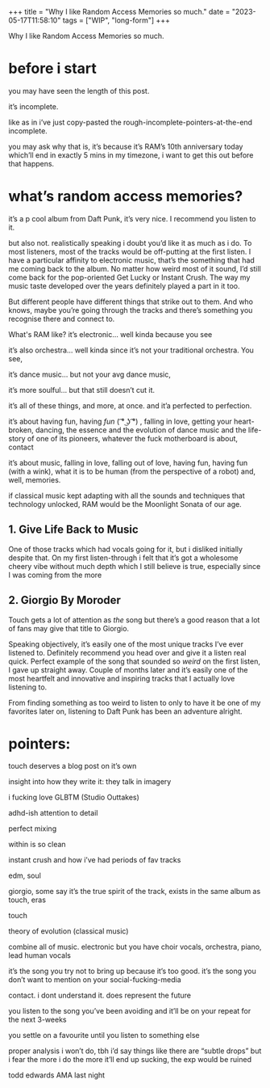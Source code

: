 +++
title = "Why I like Random Access Memories so much."
date = "2023-05-17T11:58:10"
tags = ["WIP", "long-form"]
+++

Why I like Random Access Memories so much.

## 

# before i start

you may have seen the length of this post.

it’s incomplete. 

like as in i’ve just copy-pasted the rough-incomplete-pointers-at-the-end incomplete.

you may ask why that is, it’s because it’s RAM’s 10th anniversary today which’ll end in exactly 5 mins in my timezone, i want to get this out before that happens.

# what’s random access memories?

it’s a p cool album from Daft Punk, it’s very nice. I recommend you listen to it.

but also not. realistically speaking i doubt you’d like it as much as i do. To most listeners, most of the tracks would be off-putting at the first listen. I have a particular affinity to electronic music, that’s the something that had me coming back to the album. No matter how weird most of it sound, I’d still come back for the pop-oriented Get Lucky or Instant Crush. The way my music taste developed over the years definitely played a part in it too. 

But different people have different things that strike out to them. And who knows, maybe you’re going through the tracks and there’s something you recognise there and connect to.

What's RAM like?
it’s electronic… well kinda because you see

it’s also orchestra… well kinda since it’s not your traditional orchestra. You see,

it’s dance music… but not your avg dance music,

it’s more soulful… but that still doesn’t cut it.

it’s all of these things, and more, at once. and it’a perfected to perfection.

it’s about having fun, having *fun* ( ͡° ͜ʖ ͡°) , falling in love, getting your heart-broken, dancing, the essence and the evolution of dance music and the life-story of one of its pioneers, whatever the fuck motherboard is about, contact

it’s about music, falling in love, falling out of love, having fun, having fun (with a wink), what it is to be human (from the perspective of a robot) and, well, memories.

if classical music kept adapting with all the sounds and techniques that technology unlocked, RAM would be the Moonlight Sonata of our age.

## 1. Give Life Back to Music

One of those tracks which had vocals going for it, but i disliked initially despite that. On my first listen-through i felt that it’s got a wholesome cheery vibe without much depth which I still believe is true, especially since I was coming from the more 

## 2. Giorgio By Moroder

Touch gets a lot of attention as *the* song but there’s a good reason that a lot of fans may give that title to Giorgio.

Speaking objectively, it’s easily one of the most unique tracks I’ve ever listened to. Definitely recommend you head over and give it a listen real quick. Perfect example of the song that sounded so *weird* on the first listen, I gave up straight away. Couple of months later and it’s easily one of the most heartfelt and innovative and inspiring tracks that I actually love listening to.

From finding something as too weird to listen to only to have it be one of my favorites later on, listening to Daft Punk has been an adventure alright.

# pointers:

touch deserves a blog post on it’s own

insight into how they write it: they talk in imagery

i fucking love GLBTM (Studio Outtakes)

adhd-ish attention to detail

perfect mixing

within is so clean

instant crush and how i’ve had periods of fav tracks

edm, soul

giorgio, some say it’s the true spirit of the track, exists in the same album as touch, eras

touch

theory of evolution (classical music)

combine all of music. electronic but you have choir vocals, orchestra, piano, lead human vocals

it’s the song you try not to bring up because it’s too good. it’s the song you don’t want to mention on your social-fucking-media

contact. i dont understand it. does represent the future

you listen to the song you’ve been avoiding and it’ll be on your repeat for the next 3-weeks

you settle on a favourite until you listen to something else

proper analysis i won’t do, tbh i’d say things like there are “subtle drops” but i fear the more i do the more it’ll end up sucking, the exp would be ruined

todd edwards AMA last night
